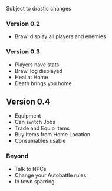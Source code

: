 Subject to drastic changes

### Version 0.2
- Brawl display all players and enemies

### Version 0.3
- Players have stats
- Brawl log displayed
- Heal at Home
- Death brings you home

## Version 0.4
- Equipment
- Can switch Jobs
- Trade and Equip Items
- Buy Items from Home Location
- Consumables usable

### Beyond
- Talk to NPCs
- Change your Autobattle rules
- In town sparring

